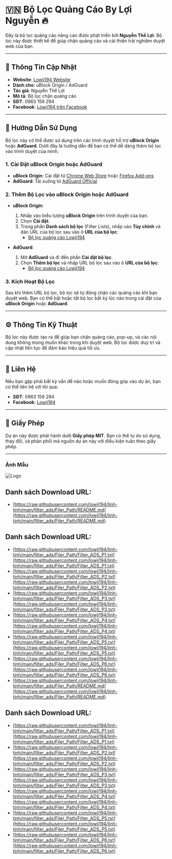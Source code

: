 # 🇻🇳 **Bộ Lọc Quảng Cáo By Lợi Nguyễn** 🔥

Đây là bộ lọc quảng cáo nâng cao được phát triển bởi **Nguyễn Thế Lợi**. Bộ lọc này được thiết kế để giúp chặn quảng cáo và cải thiện trải nghiệm duyệt web của bạn.

---

## 📅 **Thông Tin Cập Nhật**

- **Website**: [Lowji194 Website](https://lowji194.github.io)
- **Dành cho**: uBlock Origin / AdGuard
- **Tác giả**: Nguyễn Thế Lợi
- **Mô tả**: Bộ lọc chặn quảng cáo
- **SĐT**: 0963 159 294
- **Facebook**: [Lowji194 trên Facebook](https://www.facebook.com/Lowji194/)

---

## 🚀 **Hướng Dẫn Sử Dụng**

Bộ lọc này có thể được sử dụng trên các trình duyệt hỗ trợ **uBlock Origin** hoặc **AdGuard**. Dưới đây là hướng dẫn để bạn có thể dễ dàng thêm bộ lọc vào trình duyệt của mình.

### 1. **Cài Đặt uBlock Origin hoặc AdGuard**

- **uBlock Origin**: Cài đặt từ [Chrome Web Store](https://chrome.google.com/webstore/detail/ublock-origin) hoặc [Firefox Add-ons](https://addons.mozilla.org/en-US/firefox/addon/ublock-origin/)
- **AdGuard**: Tải xuống từ [AdGuard Official](https://adguard.com)

### 2. **Thêm Bộ Lọc vào uBlock Origin hoặc AdGuard**

- **uBlock Origin**:
  1. Nhấp vào biểu tượng **uBlock Origin** trên trình duyệt của bạn.
  2. Chọn **Cài đặt**.
  3. Trong phần **Danh sách bộ lọc** (Filter Lists), nhấp vào **Tùy chỉnh** và dán URL của bộ lọc sau vào ô **URL của bộ lọc**:
     - [Bộ lọc quảng cáo Lowji194](https://raw.githubusercontent.com/lowji194/linh-tinh/refs/heads/main/filter_ads/Lowji194_Filter_ADS.txt)

- **AdGuard**:
  1. Mở **AdGuard** và đi đến phần **Cài đặt bộ lọc**.
  2. Chọn **Thêm bộ lọc** và nhập URL bộ lọc sau vào ô **URL của bộ lọc**:
     - [Bộ lọc quảng cáo Lowji194](https://raw.githubusercontent.com/lowji194/linh-tinh/refs/heads/main/filter_ads/Lowji194_Filter_ADS.txt)

### 3. **Kích Hoạt Bộ Lọc**

Sau khi thêm URL bộ lọc, bộ lọc sẽ tự động chặn các quảng cáo khi bạn duyệt web. Bạn có thể bật hoặc tắt bộ lọc bất kỳ lúc nào trong cài đặt của **uBlock Origin** hoặc **AdGuard**.

---

## ⚙️ **Thông Tin Kỹ Thuật**

Bộ lọc này được tạo ra để giúp bạn chặn quảng cáo, pop-up, và các nội dung không mong muốn khác trong khi duyệt web. Bộ lọc được duy trì và cập nhật liên tục để đảm bảo hiệu quả tối ưu.

---

## 📌 **Liên Hệ**

Nếu bạn gặp phải bất kỳ vấn đề nào hoặc muốn đóng góp vào dự án, bạn có thể liên hệ với tôi qua:

- **SĐT**: 0963 159 294
- **Facebook**: [Lowji194](https://www.facebook.com/Lowji194/)

---

## 📜 **Giấy Phép**

Dự án này được phát hành dưới **Giấy phép MIT**. Bạn có thể tự do sử dụng, thay đổi, và phân phối mã nguồn dự án này với điều kiện tuân theo giấy phép.

---

### **Ảnh Mẫu**

![Logo](https://raw.githubusercontent.com/lowji194/linh-tinh/refs/heads/main/filter_ads/sample_logo.png)

## Danh sách Download URL:
- [https://raw.githubusercontent.com/lowji194/linh-tinh/main/filter_ads/Filer_Path/README.md](https://raw.githubusercontent.com/lowji194/linh-tinh/main/filter_ads/Filer_Path/README.md)

## Danh sách Download URL:
- [https://raw.githubusercontent.com/lowji194/linh-tinh/main/filter_ads/Filer_Path/Filter_ADS_P1.txt](https://raw.githubusercontent.com/lowji194/linh-tinh/main/filter_ads/Filer_Path/Filter_ADS_P1.txt)
- [https://raw.githubusercontent.com/lowji194/linh-tinh/main/filter_ads/Filer_Path/Filter_ADS_P2.txt](https://raw.githubusercontent.com/lowji194/linh-tinh/main/filter_ads/Filer_Path/Filter_ADS_P2.txt)
- [https://raw.githubusercontent.com/lowji194/linh-tinh/main/filter_ads/Filer_Path/Filter_ADS_P3.txt](https://raw.githubusercontent.com/lowji194/linh-tinh/main/filter_ads/Filer_Path/Filter_ADS_P3.txt)
- [https://raw.githubusercontent.com/lowji194/linh-tinh/main/filter_ads/Filer_Path/Filter_ADS_P4.txt](https://raw.githubusercontent.com/lowji194/linh-tinh/main/filter_ads/Filer_Path/Filter_ADS_P4.txt)
- [https://raw.githubusercontent.com/lowji194/linh-tinh/main/filter_ads/Filer_Path/Filter_ADS_P5.txt](https://raw.githubusercontent.com/lowji194/linh-tinh/main/filter_ads/Filer_Path/Filter_ADS_P5.txt)
- [https://raw.githubusercontent.com/lowji194/linh-tinh/main/filter_ads/Filer_Path/Filter_ADS_P6.txt](https://raw.githubusercontent.com/lowji194/linh-tinh/main/filter_ads/Filer_Path/Filter_ADS_P6.txt)
- [https://raw.githubusercontent.com/lowji194/linh-tinh/main/filter_ads/Filer_Path/README.md](https://raw.githubusercontent.com/lowji194/linh-tinh/main/filter_ads/Filer_Path/README.md)

## Danh sách Download URL:
- [https://raw.githubusercontent.com/lowji194/linh-tinh/main/filter_ads/Filer_Path/Filter_ADS_P1.txt](https://raw.githubusercontent.com/lowji194/linh-tinh/main/filter_ads/Filer_Path/Filter_ADS_P1.txt)
- [https://raw.githubusercontent.com/lowji194/linh-tinh/main/filter_ads/Filer_Path/Filter_ADS_P2.txt](https://raw.githubusercontent.com/lowji194/linh-tinh/main/filter_ads/Filer_Path/Filter_ADS_P2.txt)
- [https://raw.githubusercontent.com/lowji194/linh-tinh/main/filter_ads/Filer_Path/Filter_ADS_P3.txt](https://raw.githubusercontent.com/lowji194/linh-tinh/main/filter_ads/Filer_Path/Filter_ADS_P3.txt)
- [https://raw.githubusercontent.com/lowji194/linh-tinh/main/filter_ads/Filer_Path/Filter_ADS_P4.txt](https://raw.githubusercontent.com/lowji194/linh-tinh/main/filter_ads/Filer_Path/Filter_ADS_P4.txt)
- [https://raw.githubusercontent.com/lowji194/linh-tinh/main/filter_ads/Filer_Path/Filter_ADS_P5.txt](https://raw.githubusercontent.com/lowji194/linh-tinh/main/filter_ads/Filer_Path/Filter_ADS_P5.txt)
- [https://raw.githubusercontent.com/lowji194/linh-tinh/main/filter_ads/Filer_Path/Filter_ADS_P6.txt](https://raw.githubusercontent.com/lowji194/linh-tinh/main/filter_ads/Filer_Path/Filter_ADS_P6.txt)
